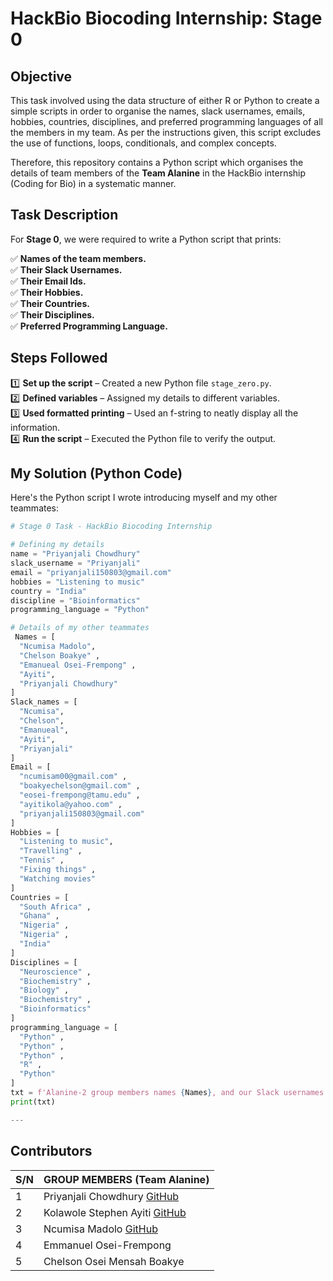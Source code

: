 # HackBio Biocoding Internship: Stage 0  

## Objective
This task involved using the data structure of either R or Python to create a simple scripts in order to organise the names, slack usernames, emails, hobbies, countries, disciplines, and preferred programming languages of all the members in my team. As per the instructions given, this script excludes the use of functions, loops, conditionals, and complex concepts.

Therefore, this repository contains a Python script which organises the details of team members of the **Team Alanine** in the HackBio internship (Coding for Bio) in a systematic manner. 

## Task Description  
For **Stage 0**, we were required to write a Python script that prints:  

✅ **Names of the team members.**  
✅ **Their Slack Usernames.**  
✅ **Their Email Ids.**  
✅ **Their Hobbies.**  
✅ **Their Countries.**  
✅ **Their Disciplines.**  
✅ **Preferred Programming Language.**

## Steps Followed  
1️⃣ **Set up the script** – Created a new Python file `stage_zero.py`.  
2️⃣ **Defined variables** – Assigned my details to different variables.  
3️⃣ **Used formatted printing** – Used an f-string to neatly display all the information.  
4️⃣ **Run the script** – Executed the Python file to verify the output.  

## My Solution (Python Code)  
Here's the Python script I wrote introducing myself and my other teammates:  

```python
# Stage 0 Task - HackBio Biocoding Internship

# Defining my details
name = "Priyanjali Chowdhury"
slack_username = "Priyanjali"
email = "priyanjali150803@gmail.com"
hobbies = "Listening to music"
country = "India"
discipline = "Bioinformatics"
programming_language = "Python"

# Details of my other teammates
 Names = [
  "Ncumisa Madolo",
  "Chelson Boakye" ,
  "Emanueal Osei-Frempong" ,
  "Ayiti",
  "Priyanjali Chowdhury"
]
Slack_names = [
  "Ncumisa",
  "Chelson",
  "Emanueal",
  "Ayiti",
  "Priyanjali"
]
Email = [
  "ncumisam00@gmail.com" ,
  "boakyechelson@gmail.com" ,
  "eosei-frempong@tamu.edu" ,
  "ayitikola@yahoo.com" ,
  "priyanjali150803@gmail.com"
]
Hobbies = [
  "Listening to music",
  "Travelling" ,
  "Tennis" ,
  "Fixing things" ,
  "Watching movies"
]
Countries = [
  "South Africa" ,
  "Ghana" ,
  "Nigeria" ,
  "Nigeria" ,
  "India"
]
Disciplines = [
  "Neuroscience" ,
  "Biochemistry" ,
  "Biology" ,
  "Biochemistry" ,
  "Bioinformatics"
]
programming_language = [
  "Python" ,
  "Python" ,
  "Python" ,
  "R" ,
  "Python"
]
txt = f'Alanine-2 group members names {Names}, and our Slack usernames {Slack_names}.You can email us on {Email}. Our Hobbies include {Hobbies}. We have a diverse group with members coming from {Countries}, with disciplines in {Disciplines}. Our preferred programming lanuages are {programming_language}'
print(txt)

---
```

## Contributors
| S/N | GROUP MEMBERS (Team Alanine)                                                                                                                   |
|-----|-------------------------------------------------------------------------------------------------------------------------------------|
| 1   | Priyanjali Chowdhury  [GitHub](https://github.com/reeshho/Hackbio-biocoding-internship/tree/main)           |
| 2   | Kolawole Stephen Ayiti  [GitHub](https://github.com/ifoundmercy/HackBio)                     |
| 3   | Ncumisa Madolo [GitHub](https://github.com/ncumi-m/Hackbio-Internship/tree/main)             |
| 4   | Emmanuel Osei-Frempong              |
| 5   | Chelson Osei Mensah Boakye   |
